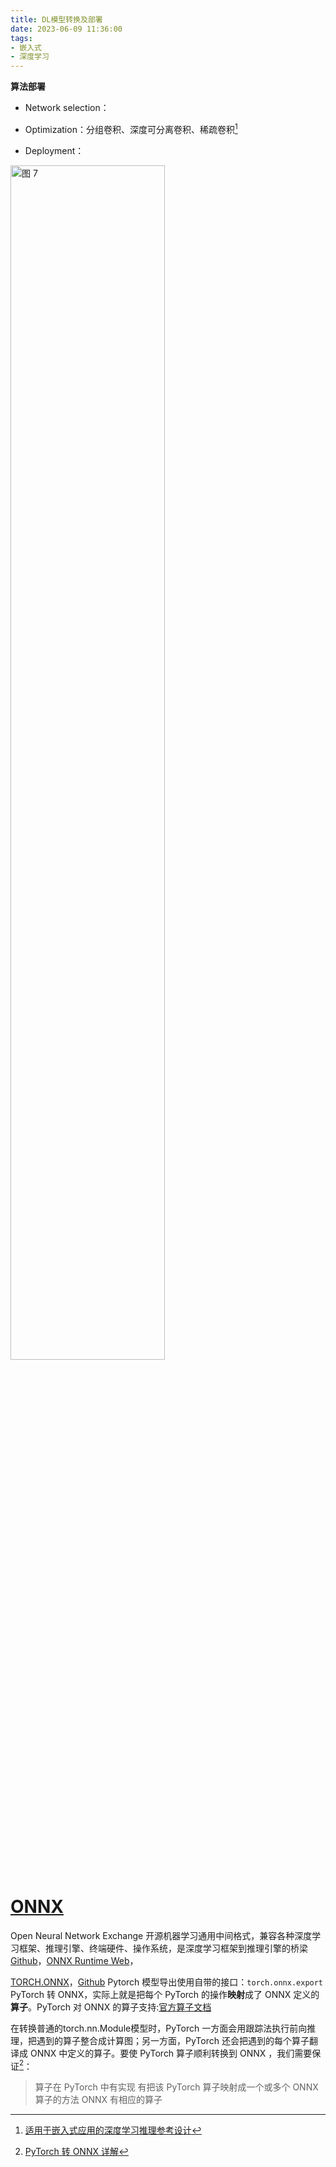 ```yaml
---
title: DL模型转换及部署
date: 2023-06-09 11:36:00
tags:
- 嵌入式
- 深度学习
---
```


**算法部署**
+ Network selection：

+ Optimization：分组卷积、深度可分离卷积、稀疏卷积[^1]
[^1]:[适用于嵌入式应用的深度学习推理参考设计](https://www.ti.com.cn/cn/lit/ug/zhcu546/zhcu546.pdf)

+ Deployment：
<img alt="图 7" src="https://raw.sevencdn.com/Arrowes/Blog/main/images/TDA4VMdeploy.png" width="70%"/>  

# [ONNX](https://onnx.ai) 
Open Neural Network Exchange 开源机器学习通用中间格式，兼容各种深度学习框架、推理引擎、终端硬件、操作系统，是深度学习框架到推理引擎的桥梁 [Github](https://github.com/onnx/onnx)，[ONNX Runtime Web](https://onnx.coderai.cn)，

[TORCH.ONNX](https://pytorch.org/docs/stable/onnx.html)，[Github](https://github.com/pytorch/pytorch/tree/main/torch/onnx)
Pytorch 模型导出使用自带的接口：`torch.onnx.export`
 PyTorch 转 ONNX，实际上就是把每个 PyTorch 的操作**映射**成了 ONNX 定义的**算子**。PyTorch 对 ONNX 的算子支持:[官方算子文档](https://github.com/onnx/onnx/blob/main/docs/Operators.md)

在转换普通的torch.nn.Module模型时，PyTorch 一方面会用跟踪法执行前向推理，把遇到的算子整合成计算图；另一方面，PyTorch 还会把遇到的每个算子翻译成 ONNX 中定义的算子。要使 PyTorch 算子顺利转换到 ONNX ，我们需要保证[^2]：
> 算子在 PyTorch 中有实现
有把该 PyTorch 算子映射成一个或多个 ONNX 算子的方法
ONNX 有相应的算子

[^2]:[PyTorch 转 ONNX 详解](https://zhuanlan.zhihu.com/p/498425043)

